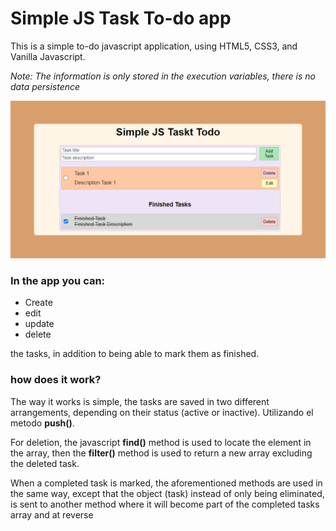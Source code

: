 # Simple JS Task To-do app

This is a simple to-do javascript application, using HTML5, CSS3, and Vanilla Javascript.

*Note: The information is only stored in the execution variables, there is no data persistence*

![Example image of the app](https://github.com/frodrigue60/Simple-JS-Task-Todo/blob/master/todo.png?raw=true)

### In the app you can:
 - Create
 - edit
 - update
 - delete
 
 the tasks, in addition to being able to mark them as finished.

### how does it work?
The way it works is simple, the tasks are saved in two different arrangements, depending on their status (active or inactive). Utilizando el metodo **push()**.

For deletion, the javascript **find()** method is used to locate the element in the array, then the **filter()** method is used to return a new array excluding the deleted task.

When a completed task is marked, the aforementioned methods are used in the same way, except that the object (task) instead of only being eliminated, is sent to another method where it will become part of the completed tasks array and at reverse
